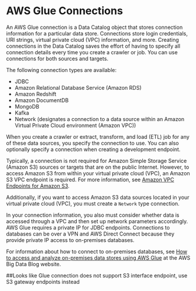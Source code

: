 # AWS Glue Connections<a name="connection-using"></a>

An AWS Glue connection is a Data Catalog object that stores connection information for a particular data store\. Connections store login credentials, URI strings, virtual private cloud \(VPC\) information, and more\. Creating connections in the Data Catalog saves the effort of having to specify all connection details every time you create a crawler or job\. You can use connections for both sources and targets\.

The following connection types are available:
+ JDBC
+ Amazon Relational Database Service \(Amazon RDS\)
+ Amazon Redshift
+ Amazon DocumentDB
+ MongoDB
+ Kafka
+ Network \(designates a connection to a data source within an Amazon Virtual Private Cloud environment \(Amazon VPC\)\)

When you create a crawler or extract, transform, and load \(ETL\) job for any of these data sources, you specify the connection to use\. You can also optionally specify a connection when creating a development endpoint\.

Typically, a connection is not required for Amazon Simple Storage Service \(Amazon S3\) sources or targets that are on the public Internet\. However, to access Amazon S3 from within your virtual private cloud \(VPC\), an Amazon S3 VPC endpoint is required\. For more information, see [Amazon VPC Endpoints for Amazon S3](vpc-endpoints-s3.md)\. 

Additionally, if you want to access Amazon S3 data sources located in your virtual private cloud \(VPC\), you must create a `Network` type connection\. 

In your connection information, you also must consider whether data is accessed through a VPC and then set up network parameters accordingly\.  AWS Glue requires a private IP for JDBC endpoints\. Connections to databases can be over a VPN and AWS Direct Connect because they provide private IP access to on\-premises databases\.

For information about how to connect to on\-premises databases, see [How to access and analyze on\-premises data stores using AWS Glue](http://aws.amazon.com/blogs/big-data/how-to-access-and-analyze-on-premises-data-stores-using-aws-glue/) at the AWS Big Data Blog website\.

##Looks like Glue connection does not support S3 interface endpoint, use S3 gateway endpoints instead
